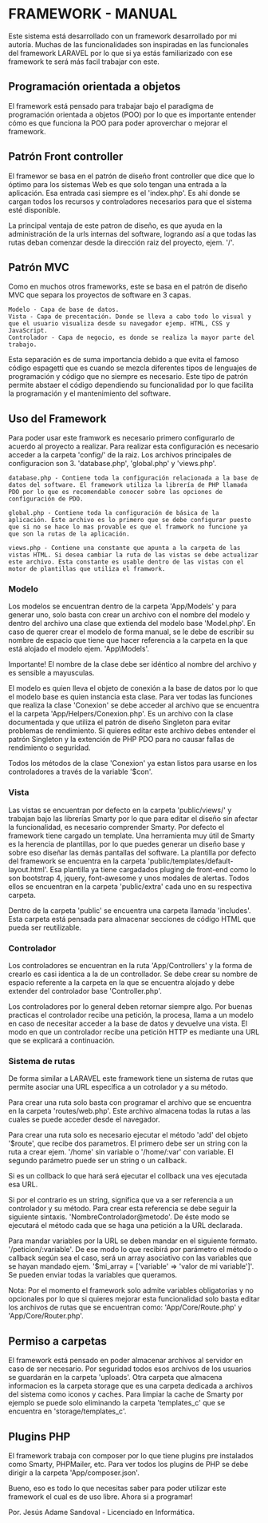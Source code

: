 # FRAMEWORK - MANUAL

Este sistema está desarrollado con un framework desarrollado por mi autoría. Muchas de las funcionalidades son inspiradas en las funcionales del framework LARAVEL por lo que si ya estás familiarizado con ese framework te será más facil trabajar con este.

## Programación orientada a objetos

El framework está pensado para trabajar bajo el paradigma de programación orientada a objetos (POO) por lo que es importante entender cómo es que funciona la POO para poder aproverchar o mejorar el framework.

## Patrón Front controller

El framewor se basa en el patrón de diseño front controller que dice que lo óptimo para los sistemas Web es que solo tengan una entrada a la aplicación. Esa entrada casi siempre es el 'index.php'. Es ahí donde se cargan todos los recursos y controladores necesarios para que el sistema esté disponible.

La principal ventaja de este patron de diseño, es que ayuda en la administración de la urls internas del software, logrando así a que todas las rutas deban comenzar desde la dirección raiz del proyecto, ejem. '/'.

## Patrón MVC

Como en muchos otros frameworks, este se basa en el patrón de diseño MVC que separa los proyectos de software en 3 capas.

    Modelo - Capa de base de datos.
    Vista - Capa de precentación. Donde se lleva a cabo todo lo visual y que el usuario visualiza desde su navegador ejemp. HTML, CSS y JavaScript.
    Controlador - Capa de negocio, es donde se realiza la mayor parte del trabajo.

Esta separación es de suma importancia debido a que evita el famoso código espagetti que es cuando se mezcla diferentes tipos de lenguajes de programación y código que no siempre es necesario. Este tipo de patrón permite abstaer el código dependiendo su funcionalidad por lo que facilita la programación y el mantenimiento del software.

## Uso del Framework

Para poder usar este framwork es necesario primero configurarlo de acuerdo al proyecto a realizar. Para realizar esta configuración es necesario acceder a la carpeta 'config/' de la raiz. Los archivos principales de configuracion son 3. 'database.php', 'global.php' y 'views.php'.

    database.php - Contiene toda la configuración relacionada a la base de datos del software. El framework utiliza la librería de PHP llamada PDO por lo que es recomendable conocer sobre las opciones de configuración de PDO.

    global.php - Contiene toda la configuración de básica de la aplicación. Este archivo es lo primero que se debe configurar puesto que si no se hace lo mas provable es que el framwork no funcione ya que son la rutas de la aplicación.

    views.php - Contiene una constante que apunta a la carpeta de las vistas HTML. Si desea cambiar la ruta de las vistas se debe actualizar este archivo. Esta constante es usable dentro de las vistas con el motor de plantillas que utiliza el framwork. 

### Modelo

Los modelos se encuentran dentro de la carpeta 'App/Models' y para generar uno, solo basta con crear un archivo con el nombre del modelo y dentro del archivo una clase que extienda del modelo base 'Model.php'. En caso de querer crear el modelo de forma manual, se le debe de escribir su nombre de espacio que tiene que hacer referencia a la carpeta en la que está alojado el modelo ejem. 'App\Models'.

Importante! El nombre de la clase debe ser idéntico al nombre del archivo y es sensible a mayusculas.

El modelo es quien lleva el objeto de conexión a la base de datos por lo que el modelo base es quien instancia esta clase. Para ver todas las funciones que realiza la clase 'Conexion' se debe acceder al archivo que se encuentra el la carpeta 'App/Helpers/Conexion.php'. Es un archivo con la clase documentada y que utiliza el patrón de diseño Singleton para evitar problemas de rendimiento. Si quieres editar este archivo debes entender el patrón Singleton y la extención de PHP PDO para no causar fallas de rendimiento o seguridad.

Todos los métodos de la clase 'Conexion' ya estan listos para usarse en los controladores a través de la variable '$con'.

### Vista

Las vistas se encuentran por defecto en la carpeta 'public/views/' y trabajan bajo las librerías Smarty por lo que para editar el diseño sin afectar la funcionalidad, es necesario comprender Smarty. Por defecto el framework tiene cargado un template. Una herramienta muy útil de Smarty es la herencia de plantillas, por lo que puedes generar un diseño base y sobre eso diseñar las demás pantallas del software. La plantilla por defecto del framework se encuentra en la carpeta 'public/templates/default-layout.html'. Esa plantilla ya tiene cargadados pluging de front-end como lo son bootstrap 4, jquery, font-awesome y unos modales de alertas. Todos ellos se encuentran en la carpeta 'public/extra' cada uno en su respectiva carpeta.

Dentro de la carpeta 'public' se encuentra una carpeta llamada 'includes'. Esta carpeta está pensada para almacenar secciones de código HTML que pueda ser reutilizable.

### Controlador

Los controladores se encuentran en la ruta 'App/Controllers' y la forma de crearlo es casi identica a la de un controllador. Se debe crear su nombre de espacio referente a la carpeta en la que se encuentra alojado y debe extender del controlador base 'Controller.php'.

Los controladores por lo general deben retornar siempre algo. Por buenas practicas el controlador recibe una petición, la procesa, llama a un modelo en caso de necesitar acceder a la base de datos y devuelve una vista. El modo en que un controlador recibe una petición HTTP es mediante una URL que se explicará a continuación.

### Sistema de rutas

De forma similar a LARAVEL este framework tiene un sistema de rutas que permite asociar una URL específica a un cotrolador y a su método.

Para crear una ruta solo basta con programar el archivo que se encuentra en la carpeta 'routes/web.php'. Este archivo almacena todas la rutas a las cuales se puede acceder desde el navegador.

Para crear una ruta solo es necesario ejecutar el método 'add' del objeto '$route', que recibe dos parametros. El primero debe ser un string con la ruta a crear ejem. '/home' sin variable o '/home/:var' con variable. El segundo parámetro puede ser un string o un callback.

Si es un collback lo que hará será ejecutar el collback una ves ejecutada esa URL.

Si por el contrario es un string, significa que va a ser referencia a un controlador y su método. Para crear esta referencia se debe seguir la siguiente sintaxis. 'NombreControlador@metodo'. De éste modo se ejecutará el método cada que se haga una petición a la URL declarada.

Para mandar variables por la URL se deben mandar en el siguiente formato. '/peticion/:variable'. De ese modo lo que recibirá por parámetro el método o callback según sea el caso, será un array asociativo con las variables que se hayan mandado ejem. '$mi_array = ['variable' => 'valor de mi variable']'. Se pueden enviar todas la variables que queramos.

Nota: Por el momento el framework solo admite variables obligatorias y no opcionales por lo que si quieres mejorar esta funcionalidad solo basta editar los archivos de rutas que se encuentran como: 'App/Core/Route.php' y 'App/Core/Router.php'.

## Permiso a carpetas

El framework está pensado en poder almacenar archivos al servidor en caso de ser necesario. Por seguridad todos esos archivos de los usuarios se guardarán en la carpeta 'uploads'. Otra carpeta que almacena informacion es la carpeta storage que es una carpeta dedicada a archivos del sistema como iconos y caches. Para limpiar la cache de Smarty por ejemplo se puede solo eliminando la carpeta 'templates_c' que se encuentra en 'storage/templates_c'.

## Plugins PHP

El framework trabaja con composer por lo que tiene plugins pre instalados como Smarty, PHPMailer, etc. Para ver todos los plugins de PHP se debe dirigir a la carpeta 'App/composer.json'.

Bueno, eso es todo lo que necesitas saber para poder utilizar este framework el cual es de uso libre. Ahora si a programar!

Por. Jesús Adame Sandoval - Licenciado en Informática.